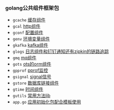 ### golang公共组件框架包
- `gcache` [缓存组件](https://github.com/layasugar/laya/tree/master/gcache)
- `gcal` [http组件](https://github.com/layasugar/laya/tree/master/gcal)
- `gconf` [配置组件](https://github.com/layasugar/laya/tree/master/gconf)
- `genv` [环境变量组件](https://github.com/layasugar/laya/tree/master/genv)
- `gkafka` [kafka组件](https://github.com/layasugar/laya/tree/master/gkafka)
- `glogs` [日志组件和钉钉通知还有zipkin的链路追踪](https://github.com/layasugar/laya/tree/master/glogs)
- `gmq` [mq组件](https://github.com/layasugar/laya/tree/master/gmq)
- `gots` [ots的orm组件](https://github.com/layasugar/laya/tree/master/gots)
- `gpprof` [pprof监控](https://github.com/layasugar/laya/tree/master/gpprof)
- `gsignal` [signal信号](https://github.com/layasugar/laya/tree/master/gsignal)
- `gstore` [数据库链接组件](https://github.com/layasugar/laya/tree/master/gstore)
- `gtime` [时间组件](https://github.com/layasugar/laya/tree/master/gtime)
- `gutils` [常用方法lib](https://github.com/layasugar/laya/tree/master/gutils)
- `app.go` [应用初始化包配合模板使用](https://github.com/layasugar/laya-go)